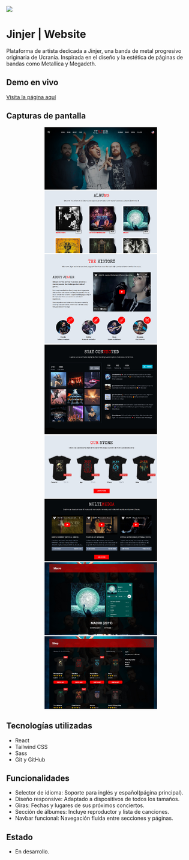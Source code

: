 ![](https://github.com/EmmaLCruz/nephews/blob/main/public/jinjer-banner.jpg)

# Jinjer | Website

Plataforma de artista dedicada a Jinjer, una banda de metal progresivo originaria de Ucrania. Inspirada en el diseño y la estética de páginas de bandas como Metallica y Megadeth.

## Demo en vivo

[Visita la página aquí](https://jinjer.vercel.app/)

## Capturas de pantalla

<p align="center">
  <img src="https://github.com/EmmaLCruz/jinjer/blob/main/src/assets/images/hero-banner.jpg" alt="Vista principal" width="300px">
  <img src="https://github.com/EmmaLCruz/jinjer/blob/main/src/assets/images/albums-banner.jpg" alt="Albums" width="300px">
  <img src="https://github.com/EmmaLCruz/jinjer/blob/main/src/assets/images/about-banner.jpg" alt="About" width="300px">
  <img src="https://github.com/EmmaLCruz/jinjer/blob/main/src/assets/images/follow-banner.jpg" alt="Follow" width="300px">
  <img src="https://github.com/EmmaLCruz/jinjer/blob/main/src/assets/images/store-banner.jpg" alt="Store" width="300px">
  <img src="https://github.com/EmmaLCruz/jinjer/blob/main/src/assets/images/multimedia-banner.jpg" alt="Multimedia" width="300px">
  <img src="https://github.com/EmmaLCruz/jinjer/blob/main/src/assets/images/music-banner%20.jpg" alt="Music" width="300px">
  <img src="https://github.com/EmmaLCruz/jinjer/blob/main/src/assets/images/shop-banner.jpg" alt="Shop" width="300px">
</p>

## Tecnologías utilizadas

- React
- Tailwind CSS
- Sass
- Git y GitHub

## Funcionalidades

- Selector de idioma: Soporte para inglés y español(página principal).
- Diseño responsive: Adaptado a dispositivos de todos los tamaños.
- Giras: Fechas y lugares de sus próximos conciertos.
- Sección de álbumes: Incluye reproductor y lista de canciones.
- Navbar funcional: Navegación fluida entre secciones y páginas.

## Estado

- En desarrollo.

